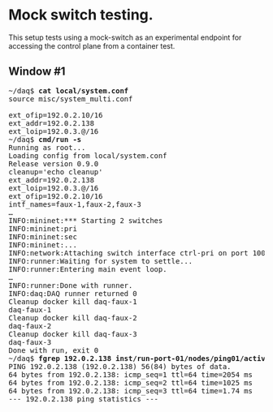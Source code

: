 # Mock switch testing.

This setup tests using a mock-switch as an experimental endpoint
for accessing the control plane from a container test.

## Window #1
<pre>
~/daq$ <b>cat local/system.conf</b>
source misc/system_multi.conf

ext_ofip=192.0.2.10/16
ext_addr=192.0.2.138
ext_loip=192.0.3.@/16
~/daq$ <b>cmd/run -s</b>
Running as root...
Loading config from local/system.conf
Release version 0.9.0
cleanup='echo cleanup'
ext_addr=192.0.2.138
ext_loip=192.0.3.@/16
ext_ofip=192.0.2.10/16
intf_names=faux-1,faux-2,faux-3
&hellip;
INFO:mininet:*** Starting 2 switches
INFO:mininet:pri
INFO:mininet:sec
INFO:mininet:...
INFO:network:Attaching switch interface ctrl-pri on port 1000
INFO:runner:Waiting for system to settle...
INFO:runner:Entering main event loop.
&hellip;
INFO:runner:Done with runner.
INFO:daq:DAQ runner returned 0
Cleanup docker kill daq-faux-1
daq-faux-1
Cleanup docker kill daq-faux-2
daq-faux-2
Cleanup docker kill daq-faux-3
daq-faux-3
Done with run, exit 0
~/daq$ <b>fgrep 192.0.2.138 inst/run-port-01/nodes/ping01/activate.log</b>
PING 192.0.2.138 (192.0.2.138) 56(84) bytes of data.
64 bytes from 192.0.2.138: icmp_seq=1 ttl=64 time=2054 ms
64 bytes from 192.0.2.138: icmp_seq=2 ttl=64 time=1025 ms
64 bytes from 192.0.2.138: icmp_seq=3 ttl=64 time=1.74 ms
--- 192.0.2.138 ping statistics ---
</pre>

